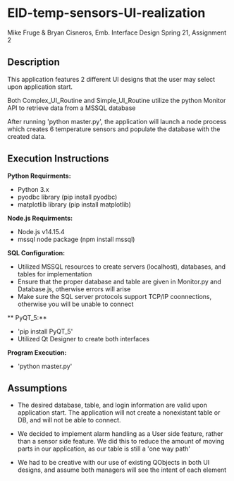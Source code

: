 # EID-temp-sensors-UI-realization
Mike Fruge &amp; Bryan Cisneros, Emb. Interface Design Spring 21, Assignment 2

## Description


This application features 2 different UI designs that the user may select upon application start.

Both Complex_UI_Routine and Simple_UI_Routine utilize the python Monitor API to retrieve data from a MSSQL database

After running 'python master.py', the application will launch a node process which creates 6 temperature sensors and populate the database with the created data.

## Execution Instructions

**Python Requirments:**
- Python 3.x
- pyodbc library (pip install pyodbc)
- matplotlib library (pip install matplotlib)

**Node.js Requirments:**
- Node.js v14.15.4
- mssql node package (npm install mssql)

**SQL Configuration:**
- Utilized MSSQL resources to create servers (localhost), databases, and tables for implementation
- Ensure that the proper database and table are given in Monitor.py and Database.js, otherwise errors will arise
- Make sure the SQL server protocols support TCP/IP coonnections, otherwise you will be unable to connect


** PyQT_5:**
- 'pip install PyQT_5' 
- Utilized Qt Designer to create both interfaces



**Program Execution:**
- 'python master.py'




## Assumptions

- The desired database, table, and login information are valid upon application start. The application will not create a nonexistant table or DB, and will not be able to connect. 

- We decided to implement alarm handling as a User side feature, rather than a sensor side feature. We did this to reduce the amount of moving parts in our application, as our table is still a 'one way path'

- We had to be creative with our use of existing QObjects in both UI designs, and assume both managers will see the intent of each element

